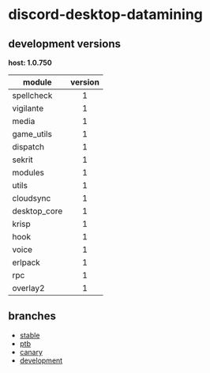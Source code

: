 # discord-desktop-datamining

## development versions

**host: 1.0.750**

| module | version |
| ------ | :-----: |
| spellcheck | 1 |
| vigilante | 1 |
| media | 1 |
| game_utils | 1 |
| dispatch | 1 |
| sekrit | 1 |
| modules | 1 |
| utils | 1 |
| cloudsync | 1 |
| desktop_core | 1 |
| krisp | 1 |
| hook | 1 |
| voice | 1 |
| erlpack | 1 |
| rpc | 1 |
| overlay2 | 1 |

## branches

- [stable](https://github.com/OpenAsar/discord-desktop-datamining/tree/stable)
- [ptb](https://github.com/OpenAsar/discord-desktop-datamining/tree/ptb)
- [canary](https://github.com/OpenAsar/discord-desktop-datamining/tree/canary)
- [development](https://github.com/OpenAsar/discord-desktop-datamining/tree/development)